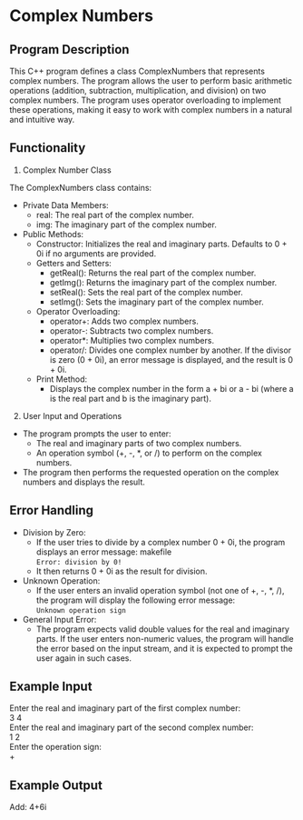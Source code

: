 # Complex Numbers

## Program Description
This C++ program defines a class ComplexNumbers that represents complex numbers. The program allows the user to perform basic arithmetic operations (addition, subtraction, multiplication, and division) on two complex numbers. The program uses operator overloading to implement these operations, making it easy to work with complex numbers in a natural and intuitive way.

## Functionality
1. Complex Number Class
   
The ComplexNumbers class contains:
- Private Data Members:
  - real: The real part of the complex number.
  - img: The imaginary part of the complex number.
- Public Methods:
  - Constructor: Initializes the real and imaginary parts. Defaults to 0 + 0i if no arguments are provided.
  - Getters and Setters:
    - getReal(): Returns the real part of the complex number.
    - getImg(): Returns the imaginary part of the complex number.
    - setReal(): Sets the real part of the complex number.
    - setImg(): Sets the imaginary part of the complex number.
  - Operator Overloading:
    - operator+: Adds two complex numbers.
    - operator-: Subtracts two complex numbers.
    - operator*: Multiplies two complex numbers.
    - operator/: Divides one complex number by another. If the divisor is zero (0 + 0i), an error message is displayed, and the result is 0 + 0i.
  - Print Method:
    - Displays the complex number in the form a + bi or a - bi (where a is the real part and b is the imaginary part).

2. User Input and Operations
- The program prompts the user to enter:
  - The real and imaginary parts of two complex numbers.
  - An operation symbol (+, -, *, or /) to perform on the complex numbers.
- The program then performs the requested operation on the complex numbers and displays the result.

## Error Handling
- Division by Zero:
  - If the user tries to divide by a complex number 0 + 0i, the program displays an error message:
makefile  
`Error: division by 0!`
  - It then returns 0 + 0i as the result for division.
- Unknown Operation:
  - If the user enters an invalid operation symbol (not one of +, -, *, /), the program will display the following error message:  
`Unknown operation sign`
- General Input Error:
  - The program expects valid double values for the real and imaginary parts. If the user enters non-numeric values, the program will handle the error based on the input stream, and it is expected to prompt the user again in such cases.

## Example Input
Enter the real and imaginary part of the first complex number:  
3 4  
Enter the real and imaginary part of the second complex number:  
1 2  
Enter the operation sign:  
+

## Example Output
Add: 
4+6i
